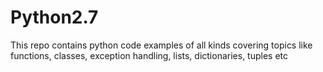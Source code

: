 # Python2.7
This repo contains python code examples of all kinds covering topics like functions, classes, exception handling, lists, dictionaries, tuples
etc
